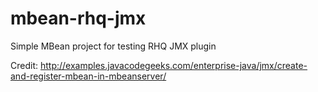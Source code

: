 mbean-rhq-jmx
=============

Simple MBean project for testing RHQ JMX plugin


Credit:  http://examples.javacodegeeks.com/enterprise-java/jmx/create-and-register-mbean-in-mbeanserver/
